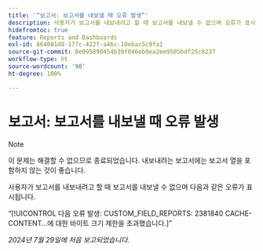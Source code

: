 ```yaml
---
title: '“보고서: 보고서를 내보낼 때 오류 발생”'
description: 사용자가 보고서를 내보내려고 할 때 보고서를 내보낼 수 없으며 오류가 표시됩니다.
hidefromtoc: true
feature: Reports and Dashboards
exl-id: 864081d8-177c-422f-a46c-10ebac5c9fa1
source-git-commit: 8e095890454b39f046eb8ea2ee9505bdf25c8237
workflow-type: ht
source-wordcount: '90'
ht-degree: 100%

---
```


# 보고서: 보고서를 내보낼 때 오류 발생

>[!NOTE]
>
>이 문제는 해결할 수 없으므로 종료되었습니다. 내보내려는 보고서에는 보고서 열을 포함하지 않는 것이 좋습니다.

사용자가 보고서를 내보내려고 할 때 보고서를 내보낼 수 없으며 다음과 같은 오류가 표시됩니다.

“[!UICONTROL 다음 오류 발생: CUSTOM_FIELD_REPORTS: 2381840 CACHE-CONTENT…에 대한 바이트 크기 제한을 초과했습니다.]”

_2024년 7월 29일에 처음 보고되었습니다._
